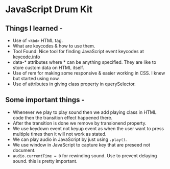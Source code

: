 
# JavaScript Drum Kit 

## Things I learned -

- Use of `<kbd>` HTML tag.
- What are keycodes & how to use them.
- Tool Found: Nice tool for finding JavaScript event keycodes at [keycode.info](https://www.toptal.com/developers/keycode)
- data-* attributes where * can be anything specified. They are like to store custom data on HTML itself.
- Use of rem for making some responsive & easier working in CSS. I knew but started using now.
- Use of attributes in giving class property in querySelector.

## Some important things -
- Whenever we play to play sound then we add playing class in HTML code then the transition effect happened there.
- After the transition is done we remove by transionend property.
- We use keydown event not keyup event as when the user want to press multiple times then it will not work as stated.
- We can play audio in JavaScript by just using `.play()`.
- We use window in JavaScript to capture key that are preseed not document.
- `audio.currentTime = 0` for rewinding sound. Use to prevent delaying sound. this is pretty important.



